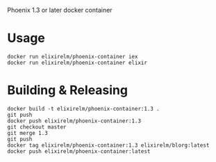 Phoenix 1.3 or later docker container

Usage
=====
```
docker run elixirelm/phoenix-container iex
docker run elixirelm/phoenix-container elixir
```
Building & Releasing
====================
```
docker build -t elixirelm/phoenix-container:1.3 .
git push
docker push elixirelm/phoenix-container:1.3
git checkout master
git merge 1.3
git push
docker tag elixirelm/phoenix-container:1.3 elixirelm/blorg:latest
docker push elixirelm/phoenix-container:latest
```
